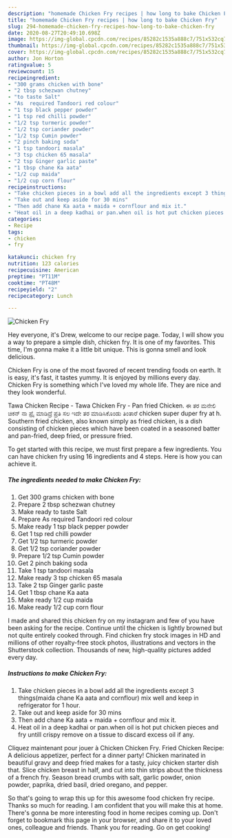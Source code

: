 ```yaml
---
description: "homemade Chicken Fry recipes | how long to bake Chicken Fry"
title: "homemade Chicken Fry recipes | how long to bake Chicken Fry"
slug: 294-homemade-chicken-fry-recipes-how-long-to-bake-chicken-fry
date: 2020-08-27T20:49:10.698Z
image: https://img-global.cpcdn.com/recipes/85282c1535a888c7/751x532cq70/chicken-fry-recipe-main-photo.jpg
thumbnail: https://img-global.cpcdn.com/recipes/85282c1535a888c7/751x532cq70/chicken-fry-recipe-main-photo.jpg
cover: https://img-global.cpcdn.com/recipes/85282c1535a888c7/751x532cq70/chicken-fry-recipe-main-photo.jpg
author: Jon Horton
ratingvalue: 5
reviewcount: 15
recipeingredient:
- "300 grams chicken with bone"
- "2 tbsp schezwan chutney"
- "to taste Salt"
- "As  required Tandoori red colour"
- "1 tsp black pepper powder"
- "1 tsp red chilli powder"
- "1/2 tsp turmeric powder"
- "1/2 tsp coriander powder"
- "1/2 tsp Cumin powder"
- "2 pinch baking soda"
- "1 tsp tandoori masala"
- "3 tsp chicken 65 masala"
- "2 tsp Ginger garlic paste"
- "1 tbsp chane Ka aata"
- "1/2 cup maida"
- "1/2 cup corn flour"
recipeinstructions:
- "Take chicken pieces in a bowl add all the ingredients except 3 things(maida chane Ka aata and cornflour) mix well and keep in refrigerator for 1 hour."
- "Take out and keep aside for 30 mins"
- "Then add chane Ka aata + maida + cornflour and mix it."
- "Heat oil in a deep kadhai or pan.when oil is hot put chicken pieces and fry untill crispy remove on a tissue to discard excess oil if any."
categories:
- Recipe
tags:
- chicken
- fry

katakunci: chicken fry 
nutrition: 123 calories
recipecuisine: American
preptime: "PT11M"
cooktime: "PT48M"
recipeyield: "2"
recipecategory: Lunch

---
```



![Chicken Fry](https://img-global.cpcdn.com/recipes/85282c1535a888c7/751x532cq70/chicken-fry-recipe-main-photo.jpg)

Hey everyone, it's Drew, welcome to our recipe page. Today, I will show you a way to prepare a simple dish, chicken fry. It is one of my favorites. This time, I'm gonna make it a little bit unique. This is gonna smell and look delicious.

Chicken Fry is one of the most favored of recent trending foods on earth. It is easy, it's fast, it tastes yummy. It is enjoyed by millions every day. Chicken Fry is something which I've loved my whole life. They are nice and they look wonderful.

Tawa Chicken Recipe - Tawa Chicken Fry - Pan fried Chicken. ಈ ತರ ಮನೇಲಿ ಚಿಕನ್ ನಾ ಪ್ರೈ ಮಾಡಿದ್ರೆ ಪ್ರತಿ ಸಲ ಇದೇ ತರ ಮಾಡಿಸಿಕೊಂಡು ತಿಂತಾರೆ chicken super duper fry at h. Southern fried chicken, also known simply as fried chicken, is a dish consisting of chicken pieces which have been coated in a seasoned batter and pan-fried, deep fried, or pressure fried.


To get started with this recipe, we must first prepare a few ingredients. You can have chicken fry using 16 ingredients and 4 steps. Here is how you can achieve it.

<!--inarticleads1-->

##### The ingredients needed to make Chicken Fry:

1. Get 300 grams chicken with bone
1. Prepare 2 tbsp schezwan chutney
1. Make ready to taste Salt
1. Prepare As  required Tandoori red colour
1. Make ready 1 tsp black pepper powder
1. Get 1 tsp red chilli powder
1. Get 1/2 tsp turmeric powder
1. Get 1/2 tsp coriander powder
1. Prepare 1/2 tsp Cumin powder
1. Get 2 pinch baking soda
1. Take 1 tsp tandoori masala
1. Make ready 3 tsp chicken 65 masala
1. Take 2 tsp Ginger garlic paste
1. Get 1 tbsp chane Ka aata
1. Make ready 1/2 cup maida
1. Make ready 1/2 cup corn flour


I made and shared this chicken fry on my instagram and few of you have been asking for the recipe. Continue until the chicken is lightly browned but not quite entirely cooked through. Find chicken fry stock images in HD and millions of other royalty-free stock photos, illustrations and vectors in the Shutterstock collection. Thousands of new, high-quality pictures added every day. 

<!--inarticleads2-->

##### Instructions to make Chicken Fry:

1. Take chicken pieces in a bowl add all the ingredients except 3 things(maida chane Ka aata and cornflour) mix well and keep in refrigerator for 1 hour.
1. Take out and keep aside for 30 mins
1. Then add chane Ka aata + maida + cornflour and mix it.
1. Heat oil in a deep kadhai or pan.when oil is hot put chicken pieces and fry untill crispy remove on a tissue to discard excess oil if any.


Cliquez maintenant pour jouer à Chicken Chicken Fry. Fried Chicken Recipe: A delicious appetizer, perfect for a dinner party! Chicken marinated in beautiful gravy and deep fried makes for a tasty, juicy chicken starter dish that. Slice chicken breast in half, and cut into thin strips about the thickness of a french fry. Season bread crumbs with salt, garlic powder, onion powder, paprika, dried basil, dried oregano, and pepper. 

So that's going to wrap this up for this awesome food chicken fry recipe. Thanks so much for reading. I am confident that you will make this at home. There's gonna be more interesting food in home recipes coming up. Don't forget to bookmark this page in your browser, and share it to your loved ones, colleague and friends. Thank you for reading. Go on get cooking!
